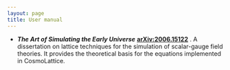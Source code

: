 ```yaml
---
layout: page
title: User manual
---
```


- ***The Art of Simulating the Early Universe*** **[arXiv:2006.15122](https://arxiv.org/pdf/2006.15122.pdf)** .
A dissertation on lattice techniques for the simulation of scalar-gauge field theories.
It provides the theoretical basis for the equations implemented in CosmoLattice.